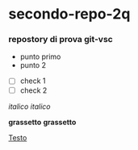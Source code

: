 # secondo-repo-2q
### repostory di prova git-vsc



- punto primo
- punto 2

- [ ] check 1 
- [ ] check 2

*italico*
_italico_

**grassetto**
__grassetto__

[Testo](https://www.google.com/url?sa=i&url=https%3A%2F%2Fit-it.facebook.com%2FShrek%2Fphotos%2F&psig=AOvVaw1dYYUWqSgexFbmtjuCNqac&ust=1740129279047000&source=images&cd=vfe&opi=89978449&ved=0CBEQjRxqFwoTCJj5mu700YsDFQAAAAAdAAAAABAE)
